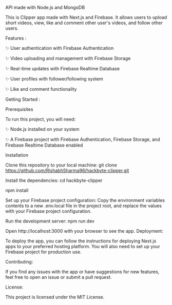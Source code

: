 API made with Node.js and MongoDB

This is Clipper app made with Next.js and Firebase. It allows users to upload short videos, view, like and comment other user's videos, and follow other users.

Features :

✨ User authentication with Firebase Authentication

✨ Video uploading and management with Firebase Storage

✨ Real-time updates with Firebase Realtime Database

✨ User profiles with follower/following system

✨ Like and comment functionality

Getting Started :

Prerequisites

To run this project, you will need:

✨ Node.js installed on your system

✨ A Firebase project with Firebase Authentication, Firebase Storage, and Firebase Realtime Database enabled

Installation

Clone this repository to your local machine:
git clone https://github.com/RishabhSharma96/hackbyte-clipper.git

Install the dependencies:
cd hackbyte-clipper

npm install

Set up your Firebase project configuration:
Copy the environment variables contents to a new .env.local file in the project root, and replace the values with your Firebase project configuration.

Run the development server:
npm run dev

Open http://localhost:3000 with your browser to see the app.
Deployment:

To deploy the app, you can follow the instructions for deploying Next.js apps to your preferred hosting platform. You will also need to set up your Firebase project for production use.

Contributing:

If you find any issues with the app or have suggestions for new features, feel free to open an issue or submit a pull request.

License:

This project is licensed under the MIT License.